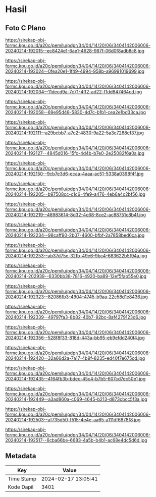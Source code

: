 # Hasil

## Foto C Plano

https://sirekap-obj-formc.kpu.go.id/a20c/pemilu/pdpr/34/04/14/20/06/3404142006006-20240214-192015--ec8424e1-6ae1-4628-987f-06d0f8adb8c8.jpg

https://sirekap-obj-formc.kpu.go.id/a20c/pemilu/pdpr/34/04/14/20/06/3404142006006-20240214-192024--0fea20e1-1f49-4994-958b-a96991019699.jpg

https://sirekap-obj-formc.kpu.go.id/a20c/pemilu/pdpr/34/04/14/20/06/3404142006006-20240214-192034--11decd9a-7c71-4ff2-ad22-f1dd647464cd.jpg

https://sirekap-obj-formc.kpu.go.id/a20c/pemilu/pdpr/34/04/14/20/06/3404142006006-20240214-192058--69e95d48-5830-4d7c-b1b1-cea2e1bd33ca.jpg

https://sirekap-obj-formc.kpu.go.id/a20c/pemilu/pdpr/34/04/14/20/06/3404142006006-20240214-192111--a29bcbb7-a7e2-4830-9a22-5a3e7288ef37.jpg

https://sirekap-obj-formc.kpu.go.id/a20c/pemilu/pdpr/34/04/14/20/06/3404142006006-20240214-192127--4845d016-15fc-4d4b-b7e0-2e25082f6a0a.jpg

https://sirekap-obj-formc.kpu.go.id/a20c/pemilu/pdpr/34/04/14/20/06/3404142006006-20240214-192150--9cb7e3d6-ecaa-4aaa-ac51-5338a0398f4f.jpg

https://sirekap-obj-formc.kpu.go.id/a20c/pemilu/pdpr/34/04/14/20/06/3404142006006-20240214-192205--b97508cc-c1c6-4fe9-a476-4eb6a4c2bf56.jpg

https://sirekap-obj-formc.kpu.go.id/a20c/pemilu/pdpr/34/04/14/20/06/3404142006006-20240214-192219--48983614-8d32-4c68-8ce2-ac88751c8b4f.jpg

https://sirekap-obj-formc.kpu.go.id/a20c/pemilu/pdpr/34/04/14/20/06/3404142006006-20240214-192234--98caff90-2b07-4600-bfbf-2a7858bed6ca.jpg

https://sirekap-obj-formc.kpu.go.id/a20c/pemilu/pdpr/34/04/14/20/06/3404142006006-20240214-192253--ab37d75e-32fb-49e6-9bc4-683622b5f94a.jpg

https://sirekap-obj-formc.kpu.go.id/a20c/pemilu/pdpr/34/04/14/20/06/3404142006006-20240214-202939--6330bb38-7816-4920-ba89-12ef5fab55e0.jpg

https://sirekap-obj-formc.kpu.go.id/a20c/pemilu/pdpr/34/04/14/20/06/3404142006006-20240214-192323--82086fb3-4904-4745-b9aa-22c58d1e8436.jpg

https://sirekap-obj-formc.kpu.go.id/a20c/pemilu/pdpr/34/04/14/20/06/3404142006006-20240214-192339--49797fa3-8b82-40b7-92bc-8af4279123d6.jpg

https://sirekap-obj-formc.kpu.go.id/a20c/pemilu/pdpr/34/04/14/20/06/3404142006006-20240214-192356--528f8f33-818d-443a-bb95-eb9efdd240f4.jpg

https://sirekap-obj-formc.kpu.go.id/a20c/pemilu/pdpr/34/04/14/20/06/3404142006006-20240214-192420--32a66d2a-7a17-4b9f-8235-ed40f7e675cd.jpg

https://sirekap-obj-formc.kpu.go.id/a20c/pemilu/pdpr/34/04/14/20/06/3404142006006-20240214-192435--4164fb3b-bdec-45c4-b7b5-607cd7ec50e1.jpg

https://sirekap-obj-formc.kpu.go.id/a20c/pemilu/pdpr/34/04/14/20/06/3404142006006-20240214-192449--a3ad860a-c069-4645-b213-d873cbcc5f3a.jpg

https://sirekap-obj-formc.kpu.go.id/a20c/pemilu/pdpr/34/04/14/20/06/3404142006006-20240214-192503--af735d50-f515-4e4e-aa65-a111df6878f8.jpg

https://sirekap-obj-formc.kpu.go.id/a20c/pemilu/pdpr/34/04/14/20/06/3404142006006-20240214-192517--6cba66be-6683-4a5b-b4b1-ac68e4dc5d6d.jpg


## Metadata

| Key        | Value               |
| ---------- | ------------------- |
| Time Stamp | 2024-02-17 13:05:41 |
| Kode Dapil | 3401                |



